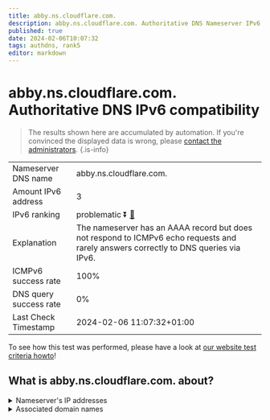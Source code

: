 ```yaml
---
title: abby.ns.cloudflare.com.
description: abby.ns.cloudflare.com. Authoritative DNS Nameserver IPv6 compatibility
published: true
date: 2024-02-06T10:07:32
tags: authdns, rank5
editor: markdown
---
```


# abby.ns.cloudflare.com. Authoritative DNS IPv6 compatibility

> The results shown here are accumulated by automation. If you're convinced the displayed data is wrong, please [contact the administrators](/howto/chat). 
{.is-info}




|   |   |
| - | - |
| Nameserver DNS name | abby.ns.cloudflare.com.
| Amount IPv6 address | 3
| IPv6 ranking | problematic :arrow_double_down: [🔗](/howto/ranking) |
| Explanation | The nameserver has an AAAA record but does not respond to ICMPv6 echo requests and rarely answers correctly to DNS queries via IPv6. |
| ICMPv6 success rate | 100%|
| DNS query success rate | 0% |
| Last Check Timestamp | 2024-02-06 11:07:32+01:00 |

To see how this test was performed, please have a look at [our website test criteria howto](/howto/testcriteria/authdns)!


## What is abby.ns.cloudflare.com. about?




<details>
<summary>Nameserver's IP addresses</summary>

2606:4700:50::adf5:3a64

2803:f800:50::6ca2:c064

2a06:98c1:50::ac40:2064

</details>



<details>
<summary>Associated domain names</summary>

www.memsql.com

</details>
